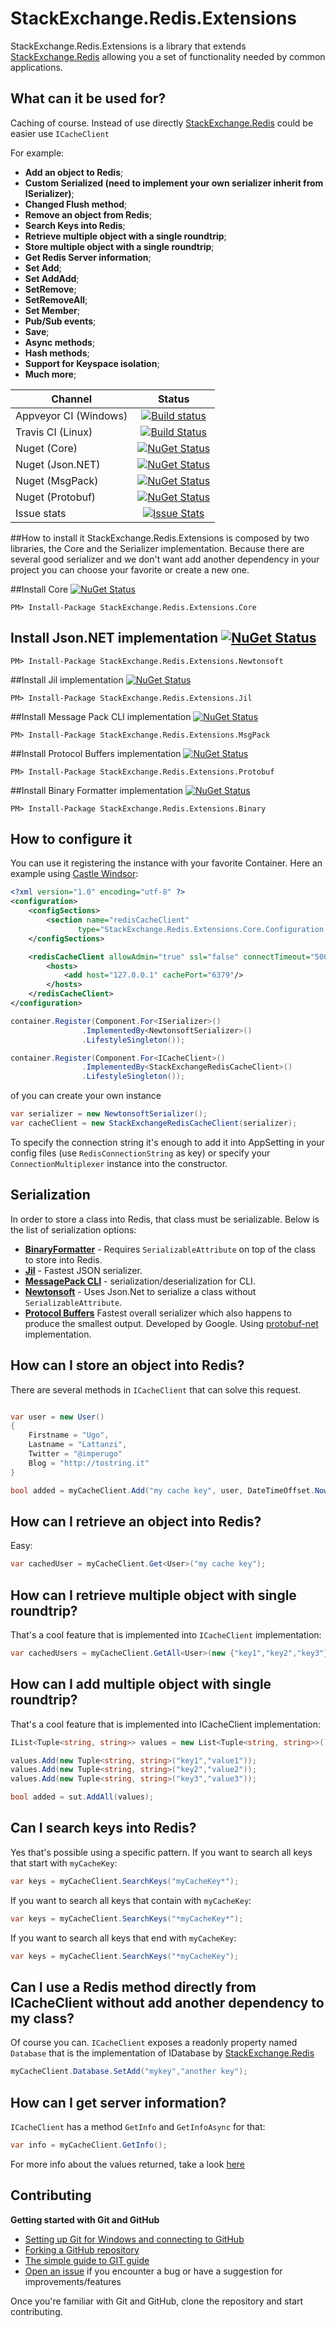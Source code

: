 # StackExchange.Redis.Extensions

StackExchange.Redis.Extensions is a library that extends [StackExchange.Redis](https://github.com/StackExchange/StackExchange.Redis) allowing you a set of functionality needed by common applications.


## What can it be used for?
Caching of course. Instead of use directly [StackExchange.Redis](https://github.com/StackExchange/StackExchange.Redis) could be easier use `ICacheClient`

For example:

- **Add an object to Redis**;
- **Custom Serialized (need to implement your own serializer inherit from ISerializer)**;
- **Changed Flush method**;
- **Remove an object from Redis**;
- **Search Keys into Redis**;
- **Retrieve multiple object with a single roundtrip**;
- **Store multiple object with a single roundtrip**;
- **Get Redis Server information**;
- **Set Add**;
- **Set AddAdd**;
- **SetRemove**;
- **SetRemoveAll**;
- **Set Member**;
- **Pub/Sub events**;
- **Save**;
- **Async methods**;
- **Hash methods**;
- **Support for Keyspace isolation**;
- **Much more**;

Channel  | Status | 
-------- | :------------: | 
Appveyor CI (Windows) | [![Build status](https://ci.appveyor.com/api/projects/status/coarryn71v4lvgih/branch/master?svg=true)](https://ci.appveyor.com/project/imperugo/stackexchange-redis-extensions/branch/master)
Travis CI (Linux) | [![Build Status](https://travis-ci.org/imperugo/StackExchange.Redis.Extensions.svg?branch=master)](https://travis-ci.org/imperugo/StackExchange.Redis.Extensions)
Nuget (Core) | [![NuGet Status](http://img.shields.io/nuget/v/StackExchange.Redis.Extensions.Core.svg?style=flat)](https://www.nuget.org/packages/StackExchange.Redis.Extensions.Core/)
Nuget (Json.NET) | [![NuGet Status](http://img.shields.io/nuget/v/StackExchange.Redis.Extensions.Newtonsoft.svg?style=flat)](https://www.nuget.org/packages/StackExchange.Redis.Extensions.Newtonsoft/)
Nuget (MsgPack) | [![NuGet Status](http://img.shields.io/nuget/v/StackExchange.Redis.Extensions.MsgPack.svg?style=flat)](https://www.nuget.org/packages/StackExchange.Redis.Extensions.MsgPack/)
Nuget (Protobuf) | [![NuGet Status](http://img.shields.io/nuget/v/StackExchange.Redis.Extensions.Protobuf.svg?style=flat)](https://www.nuget.org/packages/StackExchange.Redis.Extensions.Protobuf/)
Issue stats | [![Issue Stats](http://www.issuestats.com/github/imperugo/StackExchange.Redis.Extensions/badge/issue)](http://www.issuestats.com/github/imperugo/StackExchange.Redis.Extensions)



##How to install it
StackExchange.Redis.Extensions is composed by two libraries, the Core and the Serializer implementation.
Because there are several good serializer and we don't want add another dependency in your project you can choose your favorite or create a new one.

##Install Core [![NuGet Status](http://img.shields.io/nuget/v/StackExchange.Redis.Extensions.Core.svg?style=flat)](https://www.nuget.org/packages/StackExchange.Redis.Extensions.Core/)

```
PM> Install-Package StackExchange.Redis.Extensions.Core
```

## Install Json.NET implementation [![NuGet Status](http://img.shields.io/nuget/v/StackExchange.Redis.Extensions.Newtonsoft.svg?style=flat)](https://www.nuget.org/packages/StackExchange.Redis.Extensions.Newtonsoft/)

```
PM> Install-Package StackExchange.Redis.Extensions.Newtonsoft
```

##Install Jil implementation [![NuGet Status](http://img.shields.io/nuget/v/StackExchange.Redis.Extensions.Jil.svg?style=flat)](https://www.nuget.org/packages/StackExchange.Redis.Extensions.Jil/)

```
PM> Install-Package StackExchange.Redis.Extensions.Jil
```

##Install Message Pack CLI implementation [![NuGet Status](http://img.shields.io/nuget/v/StackExchange.Redis.Extensions.MsgPack.svg?style=flat)](https://www.nuget.org/packages/StackExchange.Redis.Extensions.MsgPack/)

```
PM> Install-Package StackExchange.Redis.Extensions.MsgPack
```

##Install Protocol Buffers implementation [![NuGet Status](http://img.shields.io/nuget/v/StackExchange.Redis.Extensions.Protobuf.svg?style=flat)](https://www.nuget.org/packages/StackExchange.Redis.Extensions.Protobuf/)

```
PM> Install-Package StackExchange.Redis.Extensions.Protobuf 
```

##Install Binary Formatter implementation [![NuGet Status](http://img.shields.io/nuget/v/StackExchange.Redis.Extensions.Binary.svg?style=flat)](https://www.nuget.org/packages/StackExchange.Redis.Extensions.Binary/)

```
PM> Install-Package StackExchange.Redis.Extensions.Binary 
```

## How to configure it
You can use it registering the instance with your favorite Container. Here an example using [Castle Windsor](https://github.com/castleproject/Windsor):

```xml
<?xml version="1.0" encoding="utf-8" ?>
<configuration>
	<configSections>
		<section name="redisCacheClient"
			   type="StackExchange.Redis.Extensions.Core.Configuration.RedisCachingSectionHandler, StackExchange.Redis.Extensions.Core" />
	</configSections>

	<redisCacheClient allowAdmin="true" ssl="false" connectTimeout="5000" database="0" password="my password">
		<hosts>
			<add host="127.0.0.1" cachePort="6379"/>
		</hosts>
	</redisCacheClient>
</configuration>
```

```csharp
container.Register(Component.For<ISerializer>()
				.ImplementedBy<NewtonsoftSerializer>()
				.LifestyleSingleton());

container.Register(Component.For<ICacheClient>()
				.ImplementedBy<StackExchangeRedisCacheClient>()
				.LifestyleSingleton());

```

of you can create your own instance

```csharp
var serializer = new NewtonsoftSerializer();
var cacheClient = new StackExchangeRedisCacheClient(serializer);

```

To specify the connection string it's enough to add it into AppSetting in your config files (use `RedisConnectionString` as key) or specify your `ConnectionMultiplexer` instance into the constructor.


## Serialization
In order to store a class into Redis, that class must be serializable. Below is the list of serialization options:

- [**BinaryFormatter**](http://msdn.microsoft.com/en-us/library/72hyey7b%28v=vs.110%29.aspx) - Requires `SerializableAttribute` on top of the class to store into Redis.
- [**Jil**](https://github.com/kevin-montrose/Jil) - Fastest JSON serializer.
- [**MessagePack CLI**](https://github.com/msgpack/msgpack-cli) - serialization/deserialization for CLI.
- [**Newtonsoft**](https://github.com/JamesNK/Newtonsoft.Json) - Uses Json.Net to serialize a class without `SerializableAttribute`.
- [**Protocol Buffers**](https://developers.google.com/protocol-buffers/) Fastest overall serializer which also happens to produce the smallest output. Developed by Google. Using [protobuf-net](https://github.com/mgravell/protobuf-net) implementation.


## How can I store an object into Redis?
There are several methods in `ICacheClient` that can solve this request.

```csharp

var user = new User()
{
	Firstname = "Ugo",
	Lastname = "Lattanzi",
	Twitter = "@imperugo"
	Blog = "http://tostring.it"
}

bool added = myCacheClient.Add("my cache key", user, DateTimeOffset.Now.AddMinutes(10));

```

## How can I retrieve an object into Redis?
Easy:

```csharp
var cachedUser = myCacheClient.Get<User>("my cache key");
```

## How can I retrieve multiple object with single roundtrip?
That's a cool feature that is implemented into `ICacheClient` implementation:

```csharp
var cachedUsers = myCacheClient.GetAll<User>(new {"key1","key2","key3"});
```

## How can I add multiple object with single roundtrip?
That's a cool feature that is implemented into ICacheClient implementation:

```csharp
IList<Tuple<string, string>> values = new List<Tuple<string, string>>();

values.Add(new Tuple<string, string>("key1","value1"));
values.Add(new Tuple<string, string>("key2","value2"));
values.Add(new Tuple<string, string>("key3","value3"));

bool added = sut.AddAll(values);
```

## Can I search keys into Redis?
Yes that's possible using a specific pattern.
If you want to search all keys that start with `myCacheKey`:

```csharp
var keys = myCacheClient.SearchKeys("myCacheKey*");
```

If you want to search all keys that contain with `myCacheKey`:

```csharp
var keys = myCacheClient.SearchKeys("*myCacheKey*");
```

If you want to search all keys that end with ```myCacheKey```:

```csharp
var keys = myCacheClient.SearchKeys("*myCacheKey");
```

## Can I use a Redis method directly from ICacheClient without add another dependency to my class?

Of course you can. `ICacheClient` exposes a readonly property named `Database` that is the implementation of IDatabase by [StackExchange.Redis](https://github.com/StackExchange/StackExchange.Redis)

```csharp
myCacheClient.Database.SetAdd("mykey","another key");
```

## How can I get server information?
`ICacheClient` has a method `GetInfo` and `GetInfoAsync` for that:

```csharp
var info = myCacheClient.GetInfo();
```

For more info about the values returned, take a look [here](http://redis.io/commands/INFO)

## Contributing
**Getting started with Git and GitHub**

 * [Setting up Git for Windows and connecting to GitHub](http://help.github.com/win-set-up-git/)
 * [Forking a GitHub repository](http://help.github.com/fork-a-repo/)
 * [The simple guide to GIT guide](http://rogerdudler.github.com/git-guide/)
 * [Open an issue](https://github.com/imperugo/StackExchange.Redis.Extensions/issues) if you encounter a bug or have a suggestion for improvements/features


Once you're familiar with Git and GitHub, clone the repository and start contributing.
